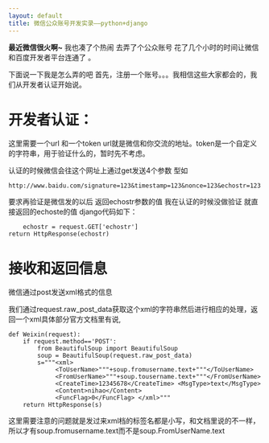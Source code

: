 ```yaml
---
layout: default
title: 微信公众账号开发实录——python+django
---
```

**最近微信很火啊~** 我也凑了个热闹 去弄了个公众账号 花了几个小时的时间让微信和百度开发者平台连通了 。

下面说一下我是怎么弄的吧 首先，注册一个账号。。。我相信这些大家都会的，我们从开发者认证开始说。

# 开发者认证： #

这里需要一个url 和一个token url就是微信和你交流的地址。token是一个自定义的字符串，用于验证什么的，暂时先不考虑。

认证的时候微信会往这个网址上通过get发送4个参数 型如

	http://www.baidu.com/signature=123&timestamp=123&nonce=123&echostr=123

要求再验证是微信发的以后 返回echostr参数的值 我在认证的时候没做验证 就直接返回的echoste的值
django代码如下： 

        echostr = request.GET['echostr']
	return HttpResponse(echostr)

# 接收和返回信息 #

微信通过post发送xml格式的信息

我们通过request.raw_post_data获取这个xml的字符串然后进行相应的处理，返回一个xml具体部分官方文档里有说,


	def Weixin(request):
	    if request.method=='POST':
	        from BeautifulSoup import BeautifulSoup
	        soup = BeautifulSoup(request.raw_post_data)
	        s="""<xml>
	             <ToUserName>"""+soup.fromusername.text+"""</ToUserName>
	             <FromUserName>"""+soup.tousername.text+"""</FromUserName>
	             <CreateTime>12345678</CreateTime> <MsgType>text</MsgType>
	             <Content>nihao</Content>
	             <FuncFlag>0</FuncFlag> </xml>"""
	    return HttpResponse(s)

这里需要注意的问题就是发过来xml档的标签名都是小写，和文档里说的不一样，所以才有soup.fromusername.text而不是soup.FromUserName.text